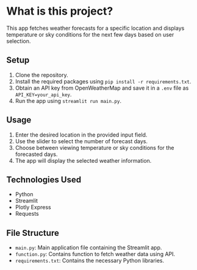 # What is this project?

This app fetches weather forecasts for a specific location and displays temperature or sky conditions for the next few days based on user selection.

## Setup
1. Clone the repository.
2. Install the required packages using `pip install -r requirements.txt`.
3. Obtain an API key from OpenWeatherMap and save it in a `.env` file as `API_KEY=your_api_key`.
4. Run the app using `streamlit run main.py`.

## Usage
1. Enter the desired location in the provided input field.
2. Use the slider to select the number of forecast days.
3. Choose between viewing temperature or sky conditions for the forecasted days.
4. The app will display the selected weather information.

## Technologies Used
- Python
- Streamlit
- Plotly Express
- Requests

## File Structure
- `main.py`: Main application file containing the Streamlit app.
- `function.py`: Contains function to fetch weather data using API.
- `requirements.txt`: Contains the necessary Python libraries.
